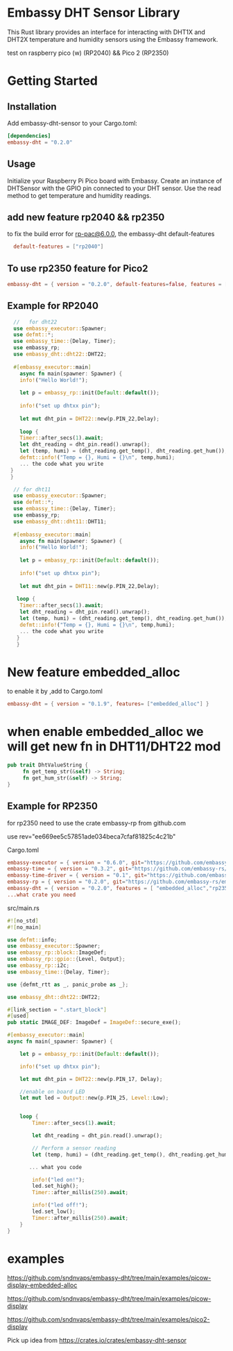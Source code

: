 # Embassy DHT Sensor Library

  This Rust library provides an interface for interacting with DHT1X and DHT2X temperature and humidity sensors using the Embassy framework.

 test on raspberry pico (w) (RP2040) &&  Pico 2 (RP2350)

# Getting Started

## Installation

Add embassy-dht-sensor to your Cargo.toml:

```toml
[dependencies]
embassy-dht = "0.2.0"
```
## Usage

  Initialize your Raspberry Pi Pico board with Embassy. Create an instance of DHTSensor with the GPIO pin connected to your DHT sensor. Use the read method to get temperature and humidity readings.

## add new feature rp2040 && rp2350 
  
  to fix the build error for rp-pac@6.0.0, 
  the embassy-dht default-features

```toml
  default-features = ["rp2040"]
```

## To use rp2350 feature for Pico2 

```toml
embassy-dht = { version = "0.2.0", default-features=false, features = ["embedded_alloc","rp2350"] }
```

## Example for RP2040

```rust
  //   for dht22
  use embassy_executor::Spawner;
  use defmt::*;
  use embassy_time::{Delay, Timer};
  use embassy_rp;
  use embassy_dht::dht22::DHT22;
 
  #[embassy_executor::main]
    async fn main(spawner: Spawner) {
    info!("Hello World!");
 
    let p = embassy_rp::init(Default::default());
 
    info!("set up dhtxx pin");
 
    let mut dht_pin = DHT22::new(p.PIN_22,Delay);
 
    loop {
    Timer::after_secs(1).await;
    let dht_reading = dht_pin.read().unwrap();
    let (temp, humi) = (dht_reading.get_temp(), dht_reading.get_hum());
    defmt::info!("Temp = {}, Humi = {}\n", temp,humi);
    ... the code what you write
 }
 }
```
```rust
  // for dht11
  use embassy_executor::Spawner;
  use defmt::*;
  use embassy_time::{Delay, Timer};
  use embassy_rp;
  use embassy_dht::dht11::DHT11;
 
  #[embassy_executor::main]
    async fn main(spawner: Spawner) {
    info!("Hello World!");
 
    let p = embassy_rp::init(Default::default());
 
    info!("set up dhtxx pin");
 
    let mut dht_pin = DHT11::new(p.PIN_22,Delay);
 
   loop {
    Timer::after_secs(1).await;
    let dht_reading = dht_pin.read().unwrap();
    let (temp, humi) = (dht_reading.get_temp(), dht_reading.get_hum());
    defmt::info!("Temp = {}, Humi = {}\n", temp,humi);
    ... the code what you write
   }
   }
```

# New feature embedded_alloc

to enable it by ,add to Cargo.toml

```toml
embassy-dht = { version = "0.1.9", features= ["embedded_alloc"] }
```
# when enable embedded_alloc we will get new fn in DHT11/DHT22 mod

```rust
pub trait DhtValueString {
     fn get_temp_str(&self) -> String;
     fn get_hum_str(&self) -> String;
}

```

## Example for RP2350

  for rp2350 need to use the crate embassy-rp from github.com 

  use rev="ee669ee5c57851ade034beca7cfaf81825c4c21b"

Cargo.toml

```toml
embassy-executor = { version = "0.6.0", git="https://github.com/embassy-rs/embassy", rev="ee669ee5c57851ade034beca7cfaf81825c4c21b", features = ["task-arena-size-98304", "arch-cortex-m", "executor-thread", "executor-interrupt", "defmt", "integrated-timers"] }
embassy-time = { version = "0.3.2", git="https://github.com/embassy-rs/embassy", rev="ee669ee5c57851ade034beca7cfaf81825c4c21b",features = ["defmt", "defmt-timestamp-uptime"] }
embassy-time-driver = { version = "0.1", git="https://github.com/embassy-rs/embassy", rev="ee669ee5c57851ade034beca7cfaf81825c4c21b"}
embassy-rp = { version = "0.2.0", git="https://github.com/embassy-rs/embassy", rev="ee669ee5c57851ade034beca7cfaf81825c4c21b", features = ["defmt", "unstable-pac", "time-driver", "critical-section-impl","rp235xa", "binary-info"] }
embassy-dht = { version = "0.2.0", features = [ "embedded_alloc","rp2350"] }
...what crate you need
```


src/main.rs
```rust
#![no_std]
#![no_main]

use defmt::info;
use embassy_executor::Spawner;
use embassy_rp::block::ImageDef;
use embassy_rp::gpio::{Level, Output};
use embassy_rp::i2c;
use embassy_time::{Delay, Timer};

use {defmt_rtt as _, panic_probe as _};

use embassy_dht::dht22::DHT22;

#[link_section = ".start_block"]
#[used]
pub static IMAGE_DEF: ImageDef = ImageDef::secure_exe();

#[embassy_executor::main]
async fn main(_spawner: Spawner) {

    let p = embassy_rp::init(Default::default());

    info!("set up dhtxx pin");

    let mut dht_pin = DHT22::new(p.PIN_17, Delay);

    //enable on board LED
    let mut led = Output::new(p.PIN_25, Level::Low);


    loop {
        Timer::after_secs(1).await;

        let dht_reading = dht_pin.read().unwrap();

        // Perform a sensor reading
        let (temp, humi) = (dht_reading.get_temp(), dht_reading.get_hum());

       ... what you code 

        info!("led on!");
        led.set_high();
        Timer::after_millis(250).await;

        info!("led off!");
        led.set_low();
        Timer::after_millis(250).await;
    }
}
```

# examples

https://github.com/sndnvaps/embassy-dht/tree/main/examples/picow-display-embedded-alloc

https://github.com/sndnvaps/embassy-dht/tree/main/examples/picow-display

https://github.com/sndnvaps/embassy-dht/tree/main/examples/pico2-display


Pick up idea from https://crates.io/crates/embassy-dht-sensor